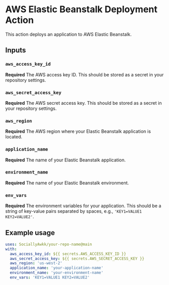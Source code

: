 # AWS Elastic Beanstalk Deployment Action

This action deploys an application to AWS Elastic Beanstalk.

## Inputs

### `aws_access_key_id`

**Required** The AWS access key ID. This should be stored as a secret in your repository settings.

### `aws_secret_access_key`

**Required** The AWS secret access key. This should be stored as a secret in your repository settings.

### `aws_region`

**Required** The AWS region where your Elastic Beanstalk application is located.

### `application_name`

**Required** The name of your Elastic Beanstalk application.

### `environment_name`

**Required** The name of your Elastic Beanstalk environment.

### `env_vars`

**Required** The environment variables for your application. This should be a string of key-value pairs separated by spaces, e.g., `'KEY1=VALUE1 KEY2=VALUE2'`.

## Example usage

```yaml
uses: SociallyAwkk/your-repo-name@main
with:
  aws_access_key_id: ${{ secrets.AWS_ACCESS_KEY_ID }}
  aws_secret_access_key: ${{ secrets.AWS_SECRET_ACCESS_KEY }}
  aws_region: 'us-west-2'
  application_name: 'your-application-name'
  environment_name: 'your-environment-name'
  env_vars: 'KEY1=VALUE1 KEY2=VALUE2'